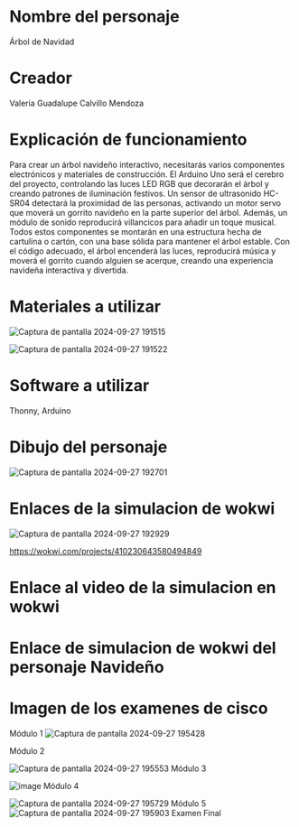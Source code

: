 # Nombre del personaje 

 Árbol de Navidad
# Creador 
Valeria Guadalupe Calvillo Mendoza
# Explicación de funcionamiento
Para crear un árbol navideño interactivo, necesitarás varios componentes electrónicos y materiales de construcción. El Arduino Uno será el cerebro del proyecto, controlando las luces LED RGB que decorarán el árbol y creando patrones de iluminación festivos. Un sensor de ultrasonido HC-SR04 detectará la proximidad de las personas, activando un motor servo que moverá un gorrito navideño en la parte superior del árbol. Además, un módulo de sonido reproducirá villancicos para añadir un toque musical. Todos estos componentes se montarán en una estructura hecha de cartulina o cartón, con una base sólida para mantener el árbol estable. Con el código adecuado, el árbol encenderá las luces, reproducirá música y moverá el gorrito cuando alguien se acerque, creando una experiencia navideña interactiva y divertida.

# Materiales a utilizar

![Captura de pantalla 2024-09-27 191515](https://github.com/user-attachments/assets/5781de0f-f037-40f0-96aa-b89066d11128)

![Captura de pantalla 2024-09-27 191522](https://github.com/user-attachments/assets/b2c0935c-7ee7-4932-8258-bbe11642822c)
# Software a utilizar
Thonny, Arduino
# Dibujo del personaje

![Captura de pantalla 2024-09-27 192701](https://github.com/user-attachments/assets/01f83635-6659-4527-8eae-a9db2df7d7f0)
# Enlaces de la simulacion de wokwi
![Captura de pantalla 2024-09-27 192929](https://github.com/user-attachments/assets/cdce20c8-7c0f-4683-b5b4-a15bc17c0241)



https://wokwi.com/projects/410230643580494849

# Enlace al video de la simulacion en wokwi


# Enlace de simulacion de wokwi del personaje Navideño


# Imagen de los examenes de cisco

Módulo 1
![Captura de pantalla 2024-09-27 195428](https://github.com/user-attachments/assets/6a962c6f-c1e3-4506-8410-c15e5224e411)

Módulo 2



![Captura de pantalla 2024-09-27 195553](https://github.com/user-attachments/assets/21a9729a-4902-4332-8de9-0f66aeaa5636)
Módulo 3


![image](https://github.com/user-attachments/assets/803bb887-1dfd-4840-9383-f5c2c195c5cb)
Módulo 4

![Captura de pantalla 2024-09-27 195729](https://github.com/user-attachments/assets/adff0027-50fa-401b-893f-5bc59e4d9477)
Módulo 5
![Captura de pantalla 2024-09-27 195903](https://github.com/user-attachments/assets/704d7b42-a824-47c7-b094-dfff3827a1c7)
Examen Final





































































































# 
# 
# 
# 
